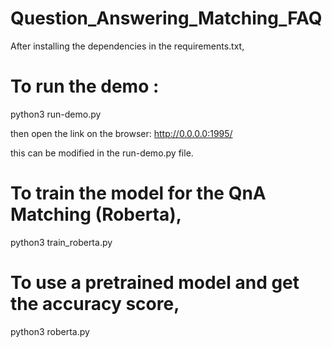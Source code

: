 # Question_Answering_Matching_FAQ

After installing the dependencies in the requirements.txt,

# To run the demo :

python3 run-demo.py

then open the link on the browser: http://0.0.0.0:1995/

this can be modified in the run-demo.py file.

# To train the model for the QnA Matching (Roberta),

python3 train_roberta.py

# To use a pretrained model and get the accuracy score,

python3 roberta.py
